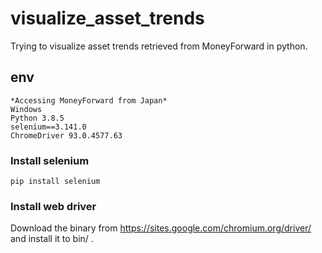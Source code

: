 # visualize_asset_trends
Trying to visualize asset trends retrieved from MoneyForward in python.

## env
```
*Accessing MoneyForward from Japan*
Windows
Python 3.8.5
selenium==3.141.0
ChromeDriver 93.0.4577.63
```

### Install selenium
```
pip install selenium
```

### Install web driver
Download the binary from https://sites.google.com/chromium.org/driver/  
and install it to bin/ .